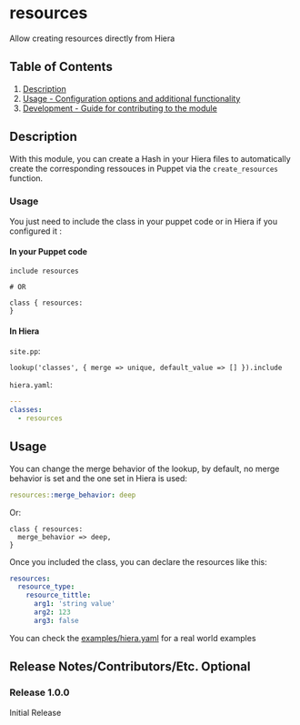 # resources

Allow creating resources directly from Hiera

## Table of Contents

1. [Description](#description)
1. [Usage - Configuration options and additional functionality](#usage)
1. [Development - Guide for contributing to the module](#development)

## Description

With this module, you can create a Hash in your Hiera files to automatically create the corresponding ressouces in
Puppet via the `create_resources` function.

### Usage

You just need to include the class in your puppet code or in Hiera if you configured it :

#### In your Puppet code

```puppet
include resources

# OR

class { resources:
}
```

#### In Hiera

`site.pp`:
```puppet
lookup('classes', { merge => unique, default_value => [] }).include
```

`hiera.yaml`:
```yaml
---
classes:
  - resources
```

## Usage

You can change the merge behavior of the lookup, by default, no merge behavior is set and the one set in Hiera is used:
```yaml
resources::merge_behavior: deep
```
Or:
```puppet
class { resources:
  merge_behavior => deep,
}
```

Once you included the class, you can declare the resources like this:
```yaml
resources:
  resource_type:
    resource_tittle:
      arg1: 'string value'
      arg2: 123
      arg3: false
```

You can check the [examples/hiera.yaml](examples/hiera.yaml) for a real world examples

## Release Notes/Contributors/Etc. **Optional**

### Release 1.0.0

Initial Release
